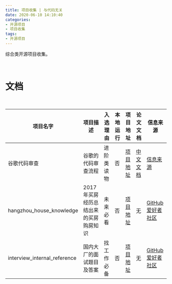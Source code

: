 ```yaml
---
title: 项目收集 | 与代码无关
date: 2020-06-10 14:10:40
categories:
- 开源项目
- 项目收集
tags:
- 开源项目
---
```

综合类开源项目收集。

<!-- more -->

<br/>

# 文档

<br/>

|项目名字|项目描述|入选理由|本地运行|项目地址|论文文档|信息来源|
|---|---|---|---|---|---|---|
|谷歌代码审查|谷歌的代码审查流程|进阶类读物|否|[项目地址](https://github.com/google/eng-practices)|[中文文档](https://jimmysong.io/eng-practices/)|[信息来源](https://mp.weixin.qq.com/s/_Ulgz-2qPtCSQOWgMKD3fQ)|
|hangzhou_house_knowledge|2017年买房经历总结出来的买房购房知识|未来必看|否|[项目地址](https://github.com/houshanren/hangzhou_house_knowledge)|无|[GitHub爱好者社区](https://mp.weixin.qq.com/s/mN-5kk4p339Di1jh7smU9A)|
|interview_internal_reference|国内大厂的面试题目及答案|找工作必备|否|[项目地址](https://github.com/0voice/interview_internal_reference)|无|[GitHub爱好者社区](https://mp.weixin.qq.com/s/KOhExW2Kofdiz9vj0JIeUg)|